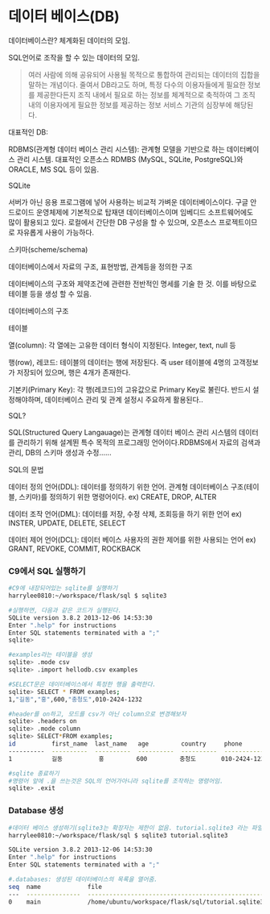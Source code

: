# 데이터 베이스(DB)

데이터베이스란? 체계화된 데이터의 모임.

SQL언어로 조작을 할 수 있는 데이터의 모임.

> 여러 사람에 의해 공유되어 사용될 목적으로 통합하여 관리되는 데이터의 집합을 말하는 개념이다. 줄여서 DB라고도 하며, 특정 다수의 이용자들에게 필요한 정보를 제공한다든지 조직 내에서 필요로 하는 정보를 체계적으로 축적하여 그 조직 내의 이용자에게 필요한 정보를 제공하는 정보 서비스 기관의 심장부에 해당된다.



대표적인 DB: 

RDBMS(관계형 데이터 베이스 관리 시스템): 관계형 모델을 기반으로 하는 데이터베이스 관리 시스템. 대표적인 오픈소스 RDMBS (MySQL, SQLite, PostgreSQL)와 ORACLE, MS SQL 등이 있음.



SQLite

서버가 아닌 응용 프로그램에 넣어 사용하는 비교적 가벼운 데이터베이스이다. 구글 안드로이드 운영체제에 기본적으로 탑재댄 데이터베이스이며 임베디드 소프트웨어에도 많이 활용되고 있다. 로컬에서 간단한 DB 구성을 할 수 있으며, 오픈소스 프로젝트이므로 자유롭게 사용이 가능하다.



스키마(scheme/schema)

데이터베이스에서 자료의 구조, 표현방법, 관계등을 정의한 구조

데이터베이스의 구조와 제약조건에 관련한 전반적인 명세를 기술 한 것. 이를 바탕으로 테이블 등을 생성 할 수 있음.



데이터베이스의 구조

테이블

열(column): 각 열에는 고유한 데이터 형식이 지정된다. Integer, text, null 등

행(row), 레코드: 테이블의 데이터는 행에 저장된다. 즉 user 테이블에 4명의 고객정보가 저장되어 있으며, 행은 4개가 존재한다.

기본키(Primary Key): 각 행(레코드)의 고유값으로 Primary Key로 불린다. 반드시 설정해야하며, 데이터베이스 관리 및 관계 설정시 주요하게 활용된다..



SQL?

SQL(Structured Query Langauage)는 관계형 데이터 베이스 관리 시스템의 데이터를 관리하기 위해 설계뙨 특수 목적의 프로그래밍 언어이다.RDBMS에서 자료의 검색과 관리, DB의 스키마 생성과 수정......



SQL의 문법

데이터 정의 언어(DDL): 데이터를 정의하기 위한 언어. 관계형 데이터베이스 구조(테이블, 스키마)를 정의하기 위한 명령어이다. ex) CREATE, DROP, ALTER

데이터 조작 언어(DML): 데이터를 저장, 수정 삭제, 조회등을 하기 위한 언어 ex) INSTER, UPDATE, DELETE, SELECT

데이터 제어 언어(DCL): 데이터 베이스 사용자의 권한 제어를 위한 사용되는 언어 ex) GRANT, REVOKE, COMMIT, ROCKBACK



### C9에서 SQL 실행하기

```bash
#C9에 내장되어있는 sqlite를 실행하기
harrylee0810:~/workspace/flask/sql $ sqlite3

#실행하면, 다음과 같은 코드가 실행된다.
SQLite version 3.8.2 2013-12-06 14:53:30
Enter ".help" for instructions
Enter SQL statements terminated with a ";"
sqlite> 

#examples라는 테이블을 생성
sqlite> .mode csv
sqlite> .import hellodb.csv examples

#SELECT문은 데이터베이스에서 특정한 행을 출력한다.
sqlite> SELECT * FROM examples;
1,"길동","홍",600,"충청도",010-2424-1232

#header를 on하고, 모드를 csv가 아닌 column으로 변경해보자
sqlite> .headers on
sqlite> .mode column
sqlite> SELECT*FROM examples;
id          first_name  last_name   age         country     phone        
----------  ----------  ----------  ----------  ----------  -------------
1           길동      	홍         600         충청도   	010-2424-1232

#sqlite 종료하기
#명령어 앞에 .을 쓰는것은 SQL의 언어가아니라 sqlite를 조작하는 명령어임.
sqlite> .exit
```



### Database 생성

```bash
#데이터 베이스 생성하기(sqlite3는 확장자는 제한이 없음. tutorial.sqlite3 라는 파일을 생성)
harrylee0810:~/workspace/flask/sql $ sqlite3 tutorial.sqlite3

SQLite version 3.8.2 2013-12-06 14:53:30
Enter ".help" for instructions
Enter SQL statements terminated with a ";"

#.databases: 생성된 데이터베이스의 목록을 열어줌.
seq  name             file                                                      
---  ---------------  ----------------------------------------------------------
0    main             /home/ubuntu/workspace/flask/sql/tutorial.sqlite3         
```

